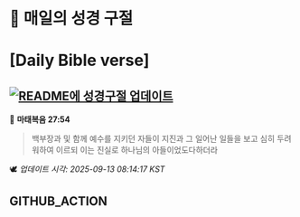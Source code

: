 # 🙏 매일의 성경 구절
# [Daily Bible verse]
## [![README에 성경구절 업데이트](https://github.com/DONGSUKA/first_test/actions/workflows/update-readme-bible.yml/badge.svg)](https://github.com/DONGSUKA/first_test/actions/workflows/update-readme-bible.yml)
<!-- START_BIBLE_VERSE -->
📖 **마태복음 27:54**
> 백부장과 및 함께 예수를 지키던 자들이 지진과 그 일어난 일들을 보고 심히 두려워하여 이르되 이는 진실로 하나님의 아들이었도다하더라

🕊️ _업데이트 시각: 2025-09-13 08:14:17 KST_
  <!-- END_BIBLE_VERSE -->
## GITHUB_ACTION
